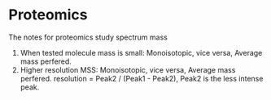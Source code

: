 # Proteomics
The notes for proteomics study
spectrum mass

1. When tested molecule mass is small: Monoisotopic, vice versa, Average mass perfered.
2. Higher resolution MSS: Monoisotopic, vice versa, Average mass perfered. resolution = Peak2 / (Peak1 - Peak2), Peak2 is the less intense peak.
